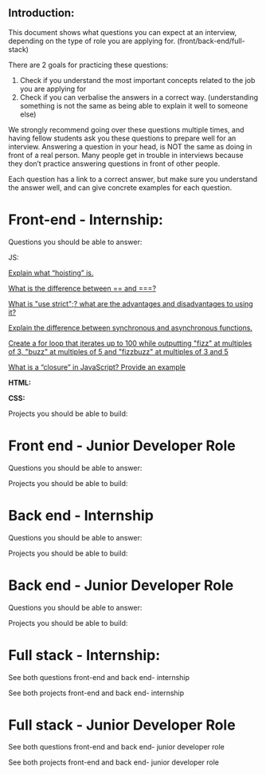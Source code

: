 ## Introduction: ##

This document shows what questions you can expect at an interview, depending on the type of role you are applying for. (front/back-end/full-stack)


There are 2 goals for practicing these questions:

1. Check if you understand the most important concepts related to the job you are applying for
2. Check if you can verbalise the answers in a correct way. (understanding something is not the same as being able to explain it well to someone else)

We strongly recommend going over these questions multiple times, and having fellow students ask you these questions to prepare well for an interview. Answering a question in your head, is NOT the same as doing in front of a real person. Many people get in trouble in interviews because they don’t practice answering questions in front of other people. 

Each question has a link to a correct answer, but make sure you understand the answer well, and can give concrete examples for each question. 


# Front-end - Internship: #

Questions you should be able to answer:

JS: 

[Explain what “hoisting” is.](https://github.com/yangshun/front-end-interview-handbook/blob/master/questions/javascript-questions.md#explain-hoisting)

[What is the difference between == and ===?](https://github.com/yangshun/front-end-interview-handbook/blob/master/questions/javascript-questions.md#what-is-the-difference-between--and-)

[What is "use strict";? what are the advantages and disadvantages to using it?](https://github.com/yangshun/front-end-interview-handbook/blob/master/questions/javascript-questions.md#what-is-use-strict-what-are-the-advantages-and-disadvantages-to-using-it)

[Explain the difference between synchronous and asynchronous functions.](https://github.com/yangshun/front-end-interview-handbook/blob/master/questions/javascript-questions.md#explain-the-difference-between-synchronous-and-asynchronous-functions)

[Create a for loop that iterates up to 100 while outputting "fizz" at multiples of 3, "buzz" at multiples of 5 and "fizzbuzz" at multiples of 3 and 5](https://github.com/yangshun/front-end-interview-handbook/blob/master/questions/javascript-questions.md#create-a-for-loop-that-iterates-up-to-100-while-outputting-fizz-at-multiples-of-3-buzz-at-multiples-of-5-and-fizzbuzz-at-multiples-of-3-and-5)

[What is a “closure” in JavaScript? Provide an example](https://www.codementor.io/nihantanu/21-essential-javascript-tech-interview-practice-questions-answers-du107p62z#question-4)

**HTML:**


**CSS:**

Projects you should be able to build:


# Front end - Junior Developer Role # 


Questions you should be able to answer:

Projects you should be able to build:


# Back end -  Internship #

Questions you should be able to answer:

Projects you should be able to build:

# Back end -  Junior Developer Role #

Questions you should be able to answer:

Projects you should be able to build:

# Full stack -  Internship: #

See both questions front-end and back end- internship

See both projects front-end and back end- internship




# Full stack - Junior Developer Role #

See both questions front-end and back end- junior developer role

See both projects front-end and back end- junior developer role


